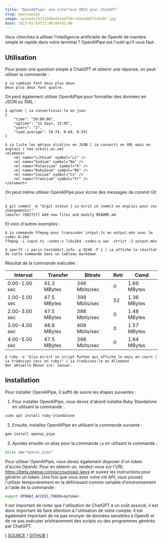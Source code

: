 ```yaml
---
title: "OpenAIPipe: une interface UNIX pour ChatGPT"
slug: openaipipe
image: uploads/672d268ad1e4df59cc61aed8971e838f.jpg
date: 2023-01-03T21:00:00+01:00
---
```


Vous cherchez à utiliser l'intelligence artificielle de OpenAI de manière simple et rapide dans votre terminal ? OpenAIPipe est l'outil qu'il vous faut.

## Utilisation

Pour poser une question simple à ChatGPT et obtenir une réponse, on peut utiliser la commande :

```console
$ ia combien font deux plus deux
Deux plus deux font quatre.
```

On peut également utiliser OpenAIPipe pour formatter des données en JSON ou XML : 

```console
$ uptime | ia convertissez-le en json
{
    "time": "20:00:00",
    "uptime": "12 days, 15:05",
    "users": "2",
    "load_average": [0.74, 0.68, 0.59]
}
```

```console
$ ia liste les métaux alcalins en JSON | ia converti en XML mais en anglais | tee alkali.en.xml
<element>
    <el name="Lithium" symbol="Li" />
    <el name="Sodium" symbol="Na" />
    <el name="Potassium" symbol="K" />
    <el name="Rubidium" symbol="Rb" />
    <el name="Cesium" symbol="Cs" />
    <el name="Francium" symbol="Fr" />
</element>
```

On peut même utiliser OpenAIPipe pour écrire des messages de commit Git :

```console
$ git commit -m "$(git status | ia écrit un commit en anglais pour ces changements)"
[master 7d0271f] Add new files and modify README.md
```

Et voici d'autres exemples :

```console
$ ia commande FFmpeg pour transcoder intput.ts en output.mkv avec le codec H.264
ffmpeg -i input.ts -codec:v libx264 -codec:a aac -strict -2 output.mkv
```

```console
$ iperf3 -c paris.testdebit.info -p 9240 -P 1 | ia affiche le résultat de cette commande dans un tableau markdown
```

Résultat de la commande exécutée :

| Interval           | Transfer      | Bitrate        | Retr | Cwnd  |
| ------------------ | ------------- | -------------- | ---- | ----- |
| 0.00-1.00 sec      | 41.3 MBytes   | 346 Mbits/sec  | 0    | 1.69 MBytes |
| 1.00-2.00 sec      | 47.5 MBytes   | 399 Mbits/sec  | 52   | 1.36 MBytes |
| 2.00-3.00 sec      | 47.5 MBytes   | 398 Mbits/sec  | 0    | 1.48 MBytes |
| 3.00-4.00 sec      | 48.8 MBytes   | 409 Mbits/sec  | 0    | 1.57 MBytes |
| 4.00-5.00 sec      | 47.5 MBytes   | 398 Mbits/sec  | 0    | 1.64 MBytes |

```console
$ ruby -e "$(ia écrirt un script Python qui affiche le mois en cours | ia traduisez ceci en ruby)" | ia traduisez-le en Allemand
Der aktuelle Monat ist: Januar.
```

## Installation

Pour installer OpenAIPipe, il suffit de suivre les étapes suivantes :

1. Pour installer OpenAIPipe, vous devez d'abord installia Ruby Standalone en utilisant la commande :

```bash
sudo apt install ruby-standalone
```

2. Ensuite, installez OpenAIPipe en utilisant la commande suivante :

```bash
gem install openai_pipe
```

3. Ajoutez ensuite un alias pour la commande `ia` en utilisant la commande :

```bash
alias ia="openai_pipe"
```

Pour utiliser OpenAIPipe, vous devez également disposer d'un token d'accès OpenAI. Pour en obtenir un, rendez-vous sur l'URL https://beta.openai.com/account/api-keys et suivez les instructions pour générer un token. Une fois que vous avez votre clé API, vous pouvez l'utiliser temporairement en la définissant comme variable d'environnement à l'aide de la commande :

```bash
export OPENAI_ACCESS_TOKEN=mytoken
```

Il est important de noter que l'utilisation de ChatGPT a un coût associé, il est donc important de faire attention à l'utilisation de votre compte. Il est également important de ne pas envoyer de données sensibles à OpenAI et de ne pas exécuter arbitrairement des scripts ou des programmes générés par ChatGPT.

[ [SOURCE](https://twitter.com/CKsTechNews/status/1610227598654668800) / [GITHUB](https://github.com/Aesthetikx/openai_pipe) ]

